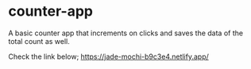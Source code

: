 # counter-app
A basic counter app that increments on clicks and saves the data of the total count as well.

Check the link below;
https://jade-mochi-b9c3e4.netlify.app/
